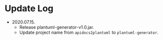 # Update Log

- 2020.07.15. 
  - Release plantuml-generator-v1.0.jar.
  - Update project name from `apidocs2plantuml` to `plantuml-generator`.

